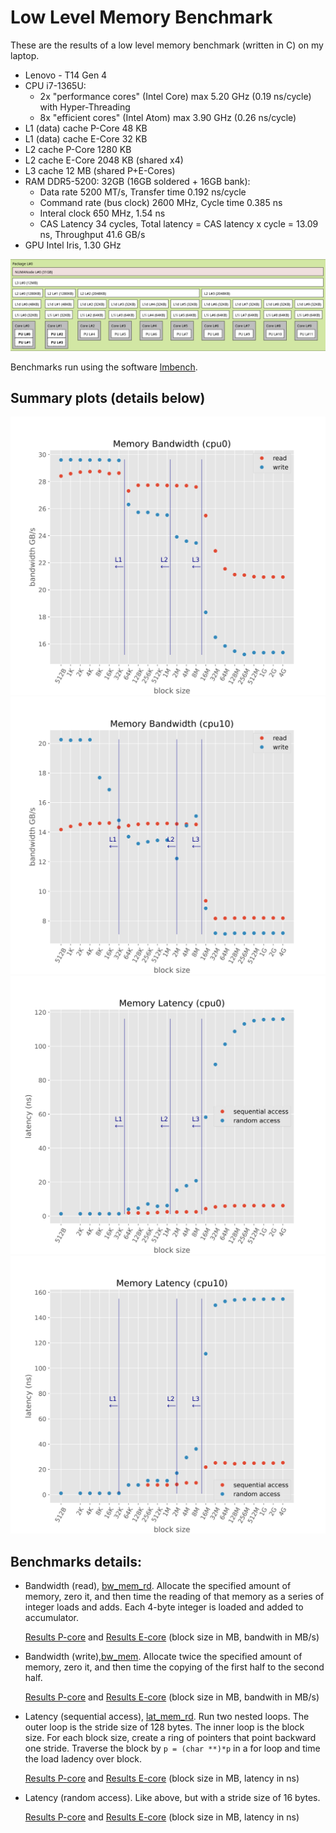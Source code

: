 # Low Level Memory Benchmark

These are the results of a low level memory benchmark (written in C) on my laptop.

  - Lenovo - T14 Gen 4
  - CPU i7-1365U: 
    - 2x "performance cores" (Intel Core) max 5.20 GHz (0.19 ns/cycle) with Hyper-Threading
    - 8x "efficient cores" (Intel Atom) max 3.90 GHz (0.26 ns/cycle)
  - L1 (data) cache P-Core 48 KB
  - L1 (data) cache E-Core 32 KB
  - L2 cache P-Core 1280 KB
  - L2 cache E-Core 2048 KB (shared x4)
  - L3 cache 12 MB (shared P+E-Cores)
  - RAM DDR5-5200: 32GB (16GB soldered + 16GB bank):
    - Data rate 5200 MT/s, Transfer time 0.192 ns/cycle
    - Command rate (bus clock) 2600 MHz, Cycle time 0.385 ns
    - Interal clock 650 MHz, 1.54 ns
    - CAS Latency 34 cycles, Total latency = CAS latency x cycle = 13.09 ns, Throughput 41.6 GB/s
  - GPU Intel Iris, 1.30 GHz

![Graphical representation](topology.png)

Benchmarks run using the software [lmbench](http://lmbench.sourceforge.net/).

## Summary plots (details below)
![Memory Bandwidth P-core](bandwidth-cpu0.svg)
![Memory Bandwidth E-core](bandwidth-cpu10.svg)
![Memory Latency P-core](latency-cpu0.svg)
![Memory Latency E-core](latency-cpu10.svg)

## Benchmarks details:

  - Bandwidth (read), [bw_mem_rd](http://lmbench.sourceforge.net/man/bw_mem_rd.8.html). Allocate the specified amount of memory, zero it, and then time the reading of that memory as a series of integer loads and adds. Each 4-byte integer is loaded and added to accumulator. 

    [Results P-core](cpu0-bwr.csv) and [Results E-core](cpu10-bwr.csv) (block size in MB, bandwith in MB/s)
  - Bandwidth (write),[bw_mem](http://lmbench.sourceforge.net/man/bw_mem.8.html). Allocate twice the specified amount of memory, zero it, and then time the copying of the first half to the second half. 

    [Results P-core](cpu0-bww.csv) and [Results E-core](cpu10-bww.csv) (block size in MB, bandwith in MB/s)
  - Latency (sequential access), [lat_mem_rd](http://lmbench.sourceforge.net/man/lat_mem_rd.8.html). Run two nested loops. The outer loop is the stride size of 128 bytes. The inner loop is the block size. For each block size, create a ring of pointers that point backward one stride. Traverse the block by `p = (char **)*p` in a for loop and time the load ladency over block. 

    [Results P-core](cpu0-lseq.csv) and [Results E-core](cpu10-lseq.csv) (block size in MB, latency in ns)
  - Latency (random access). Like above, but with a stride size of 16 bytes. 

    [Results P-core](cpu0-lrnd.csv) and [Results E-core](cpu10-lrnd.csv) (block size in MB, latency in ns)



